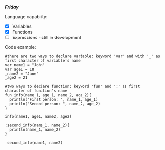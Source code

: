 ***Friday***

Language capability:
- [x] Variables
- [X] Functions
- [ ] Expressions - still in development

Code example:
```
#there are two ways to declare variable: keyword 'var' and with '_' as first character of variable's name
var name1 = "John'
var age1 = 18
_name2 = "Jane"
_age2 = 21

#two ways to declare function: keyword 'fun' and ':' as first character of function's name
fun info(name_1, age_1, name_2, age_2){
  println("First person: ", name_1, age_1)
  println("Second person: ", name_2, age_2)
}

info(name1, age1, name2, age2)

:second_info(name_1, name_2){
  println(name_1, name_2)
}
 
 second_info(name1, name2)
```
